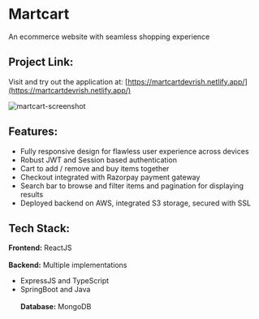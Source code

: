 # Martcart

An ecommerce website with seamless shopping experience

## Project Link:

Visit and try out the application at: [https://martcartdevrish.netlify.app/](https://martcartdevrish.netlify.app/)

![martcart-screenshot](https://github.com/user-attachments/assets/2f54b3d5-aaca-4301-9e1e-e95436e8b451)

## Features:

- Fully responsive design for flawless user experience across devices
- Robust JWT and Session based authentication
- Cart to add / remove and buy items together
- Checkout integrated with Razorpay payment gateway
- Search bar to browse and filter items and pagination for displaying results
- Deployed backend on AWS, integrated S3 storage, secured with SSL

## Tech Stack:

**Frontend:** ReactJS <br/><br/>
**Backend:** Multiple implementations
- ExpressJS and TypeScript
- SpringBoot and Java
<br/><br/>
**Database:** MongoDB
